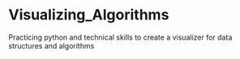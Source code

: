 # Visualizing_Algorithms
Practicing python and technical skills to create a visualizer for data structures and algorithms
